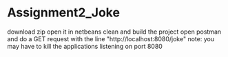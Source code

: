 # Assignment2_Joke
download zip
open it in netbeans
clean and build the project
open postman and do a GET request with the line "http://localhost:8080/joke"
note: you may have to kill the applications listening on port 8080
